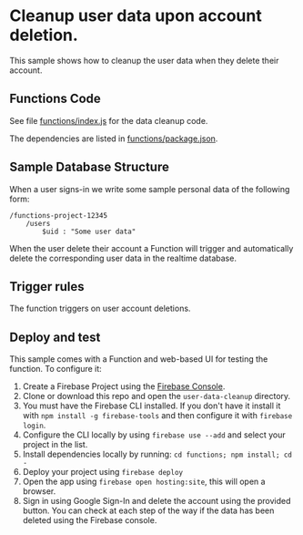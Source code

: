 # Cleanup user data upon account deletion.

This sample shows how to cleanup the user data when they delete their account.


## Functions Code

See file [functions/index.js](functions/index.js) for the data cleanup code.

The dependencies are listed in [functions/package.json](functions/package.json).


## Sample Database Structure

When a user signs-in we write some sample personal data of the following form:

```
/functions-project-12345
    /users
        $uid : "Some user data"
```

When the user delete their account a Function will trigger and automatically delete the corresponding user data in the realtime database.


## Trigger rules

The function triggers on user account deletions.


## Deploy and test

This sample comes with a Function and web-based UI for testing the function. To configure it:

 1. Create a Firebase Project using the [Firebase Console](https://console.firebase.google.com).
 1. Clone or download this repo and open the `user-data-cleanup` directory.
 1. You must have the Firebase CLI installed. If you don't have it install it with `npm install -g firebase-tools` and then configure it with `firebase login`.
 1. Configure the CLI locally by using `firebase use --add` and select your project in the list.
 1. Install dependencies locally by running: `cd functions; npm install; cd -`
 1. Deploy your project using `firebase deploy`
 1. Open the app using `firebase open hosting:site`, this will open a browser.
 1. Sign in using Google Sign-In and delete the account using the provided button. You can check at each step of the way if the data has been deleted using the Firebase console.
